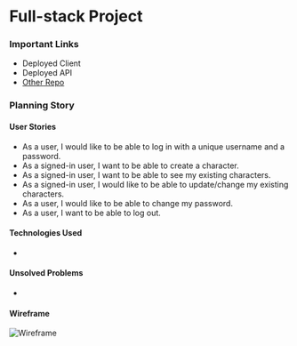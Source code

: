 # Full-stack Project


### Important Links
- Deployed Client
- Deployed API
- [Other Repo](https://github.com/ajevans451/full-stack-api)

### Planning Story


#### User Stories
- As a user, I would like to be able to log in with a unique username and a password.
- As a signed-in user, I want to be able to create a character.
- As a signed-in user, I want to be able to see my existing characters.
- As a signed-in user, I would like to be able to update/change my existing characters.
- As a user, I would like to be able to change my password.
- As a user, I want to be able to log out.

#### Technologies Used
-

#### Unsolved Problems
-
#### Wireframe
![Wireframe](https://media.git.generalassemb.ly/user/31380/files/62098880-1d3b-11eb-9285-c0db2c8fd743)
